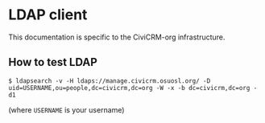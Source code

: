 LDAP client
===========

This documentation is specific to the CiviCRM-org infrastructure.

How to test LDAP
----------------

```
$ ldapsearch -v -H ldaps://manage.civicrm.osuosl.org/ -D uid=USERNAME,ou=people,dc=civicrm,dc=org -W -x -b dc=civicrm,dc=org -d1
```

(where `USERNAME` is your username)
